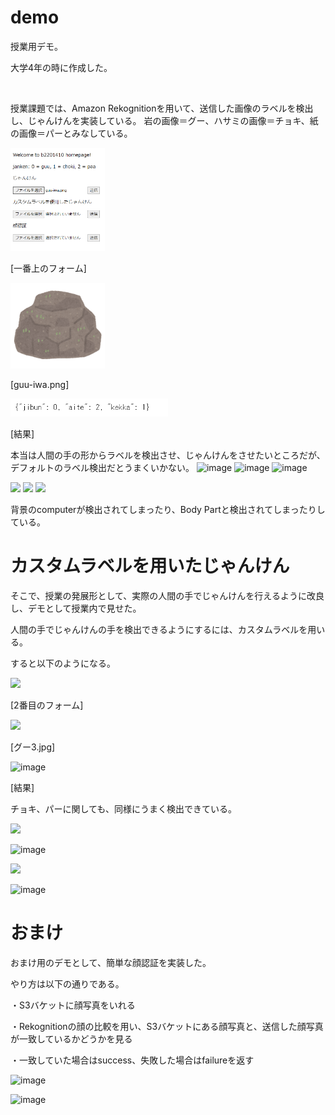 # demo
授業用デモ。

大学4年の時に作成した。

<img src="" width="50%" />

授業課題では、Amazon Rekognitionを用いて、送信した画像のラベルを検出し、じゃんけんを実装している。
岩の画像＝グー、ハサミの画像＝チョキ、紙の画像＝パーとみなしている。

<img src="https://github.com/SunaharaKana/demo/blob/master/2023-07-16.png" width="30%" />

[一番上のフォーム]


<img src="https://github.com/SunaharaKana/demo/blob/master/guu-iwa.png" width="30%" />

[guu-iwa.png]


<img src="https://github.com/SunaharaKana/demo/blob/master/2023-07-16%20(1).png" width="50%" />

[結果]


本当は人間の手の形からラベルを検出させ、じゃんけんをさせたいところだが、デフォルトのラベル検出だとうまくいかない。
![image](https://github.com/SunaharaKana/demo/assets/103554924/bf042b08-6b20-44ba-ac4a-7843ad426fa5)
![image](https://github.com/SunaharaKana/demo/assets/103554924/66cdaaa0-7b8d-4ba8-b87a-5c804849637f)
![image](https://github.com/SunaharaKana/demo/assets/103554924/69e6d25e-d57a-4a61-92d5-16c49f78984c)



<img src="(https://github.com/SunaharaKana/demo/assets/103554924/bf042b08-6b20-44ba-ac4a-7843ad426fa5" width="80%" />
<img src="https://github.com/SunaharaKana/demo/assets/103554924/66cdaaa0-7b8d-4ba8-b87a-5c804849637fb" width="80%" />
<img src="https://github.com/SunaharaKana/demo/assets/103554924/69e6d25e-d57a-4a61-92d5-16c49f78984c" width="80%" />

背景のcomputerが検出されてしまったり、Body Partと検出されてしまったりしている。


# カスタムラベルを用いたじゃんけん

そこで、授業の発展形として、実際の人間の手でじゃんけんを行えるように改良し、デモとして授業内で見せた。

人間の手でじゃんけんの手を検出できるようにするには、カスタムラベルを用いる。

すると以下のようになる。

<img src="https://github.com/SunaharaKana/demo/assets/103554924/525f33f3-b5b2-4bf7-9dd9-3e7ef3beabbc" width="30%" />

[2番目のフォーム]


<img src="https://github.com/SunaharaKana/demo/assets/103554924/a9759e74-6f91-4796-b204-160a140be916" width="30%" />

[グー3.jpg]


![image](https://github.com/SunaharaKana/demo/assets/103554924/02094d67-0c3a-4b1a-a699-0e708441be0d)

[結果]

チョキ、パーに関しても、同様にうまく検出できている。

<img src="https://github.com/SunaharaKana/demo/assets/103554924/160471ee-44fb-424b-b553-5aff7778dd53" width="30%" />

![image](https://github.com/SunaharaKana/demo/assets/103554924/edb614f0-68e2-4c52-bf02-9e0df7174c63)

<img src="https://github.com/SunaharaKana/demo/assets/103554924/6b928b73-7887-4f99-8754-4a43fef74a37" width="30%" />

![image](https://github.com/SunaharaKana/demo/assets/103554924/b1d354a5-ca33-48e0-876b-454376358fd8)


# おまけ
おまけ用のデモとして、簡単な顔認証を実装した。

やり方は以下の通りである。

・S3バケットに顔写真をいれる

・Rekognitionの顔の比較を用い、S3バケットにある顔写真と、送信した顔写真が一致しているかどうかを見る

・一致していた場合はsuccess、失敗した場合はfailureを返す

![image](https://github.com/SunaharaKana/demo/assets/103554924/724dc06b-0350-4b8b-b026-a03552395664)

![image](https://github.com/SunaharaKana/demo/assets/103554924/5e00e940-a049-4a7a-bf29-f10d9581ea0f)



